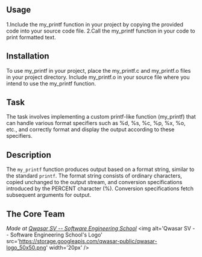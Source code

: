 
 ## Usage 
 1.Include the my_printf function in your project by copying the provided code into your source code file.
 2.Call the my_printf function in your code to print formatted text.
 ## Installation
 To use my_printf in your project, place the my_printf.c and my_printf.о  files in your project directory. Include my_printf.о  in your source file where you intend to use the my_printf function.
 ## Task
 The task involves implementing a custom printf-like function (my_printf) that can handle various format specifiers such as %d, %s, %c, %p, %x, %o, etc., and correctly format and display the output according to these specifiers.
 ## Description
 The `my_printf` function produces output based on a format string, similar to the standard `printf`. The format string consists of ordinary characters, copied unchanged to the output stream, and conversion specifications introduced by the PERCENT character (%). Conversion specifications fetch subsequent arguments for output.


 ## The Core Team
 <span><i>Made at <a href='https://qwasar.io'>Qwasar SV -- Software Engineering School</a></i></span>
 <span><img alt='Qwasar SV -- Software Engineering School's Logo' src='https://storage.googleapis.com/qwasar-public/qwasar-logo_50x50.png' width='20px' /></span>
 

